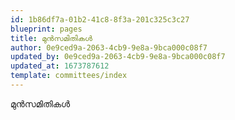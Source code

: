 ```yaml
---
id: 1b86df7a-01b2-41c8-8f3a-201c325c3c27
blueprint: pages
title: മുൻസമിതികൾ
author: 0e9ced9a-2063-4cb9-9e8a-9bca000c08f7
updated_by: 0e9ced9a-2063-4cb9-9e8a-9bca000c08f7
updated_at: 1673787612
template: committees/index
---
```

മുൻസമിതികൾ
